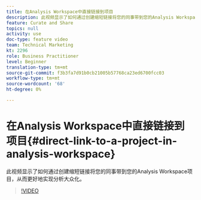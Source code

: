 ```yaml
---
title: 在Analysis Workspace中直接链接到项目
description: 此视频显示了如何通过创建缩短链接将您的同事带到您的Analysis Workspace项目，从而更好地实现分析大众化。
feature: Curate and Share
topics: null
activity: use
doc-type: feature video
team: Technical Marketing
kt: 2296
role: Business Practitioner
level: Beginner
translation-type: tm+mt
source-git-commit: f3b3fa7d91b0cb21005b57768ca23ed6700fcc03
workflow-type: tm+mt
source-wordcount: '68'
ht-degree: 0%

---
```



# 在Analysis Workspace中直接链接到项目{#direct-link-to-a-project-in-analysis-workspace}

此视频显示了如何通过创建缩短链接将您的同事带到您的Analysis Workspace项目，从而更好地实现分析大众化。

>[!VIDEO](https://video.tv.adobe.com/v/24710/?quality=12)
